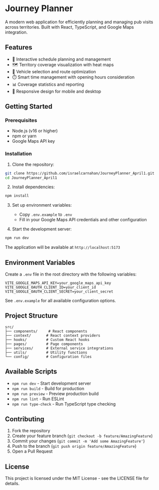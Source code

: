 # Journey Planner

A modern web application for efficiently planning and managing pub visits across territories. Built with React, TypeScript, and Google Maps integration.

## Features

- 📅 Interactive schedule planning and management
- 🗺️ Territory coverage visualization with heat maps
- 🚗 Vehicle selection and route optimization
- ⏱️ Smart time management with opening hours consideration
- 📊 Coverage statistics and reporting
- 📱 Responsive design for mobile and desktop

## Getting Started

### Prerequisites

- Node.js (v16 or higher)
- npm or yarn
- Google Maps API key

### Installation

1. Clone the repository:

```bash
git clone https://github.com/israelcarnahan/JourneyPlanner_April1.git
cd JourneyPlanner_April1
```

2. Install dependencies:

```bash
npm install
```

3. Set up environment variables:

   - Copy `.env.example` to `.env`
   - Fill in your Google Maps API credentials and other configuration

4. Start the development server:

```bash
npm run dev
```

The application will be available at `http://localhost:5173`

## Environment Variables

Create a `.env` file in the root directory with the following variables:

```env
VITE_GOOGLE_MAPS_API_KEY=your_google_maps_api_key
VITE_GOOGLE_OAUTH_CLIENT_ID=your_client_id
VITE_GOOGLE_OAUTH_CLIENT_SECRET=your_client_secret
```

See `.env.example` for all available configuration options.

## Project Structure

```
src/
├── components/     # React components
├── context/       # React context providers
├── hooks/         # Custom React hooks
├── pages/         # Page components
├── services/      # External service integrations
├── utils/         # Utility functions
└── config/        # Configuration files
```

## Available Scripts

- `npm run dev` - Start development server
- `npm run build` - Build for production
- `npm run preview` - Preview production build
- `npm run lint` - Run ESLint
- `npm run type-check` - Run TypeScript type checking

## Contributing

1. Fork the repository
2. Create your feature branch (`git checkout -b feature/AmazingFeature`)
3. Commit your changes (`git commit -m 'Add some AmazingFeature'`)
4. Push to the branch (`git push origin feature/AmazingFeature`)
5. Open a Pull Request

## License

This project is licensed under the MIT License - see the LICENSE file for details.
